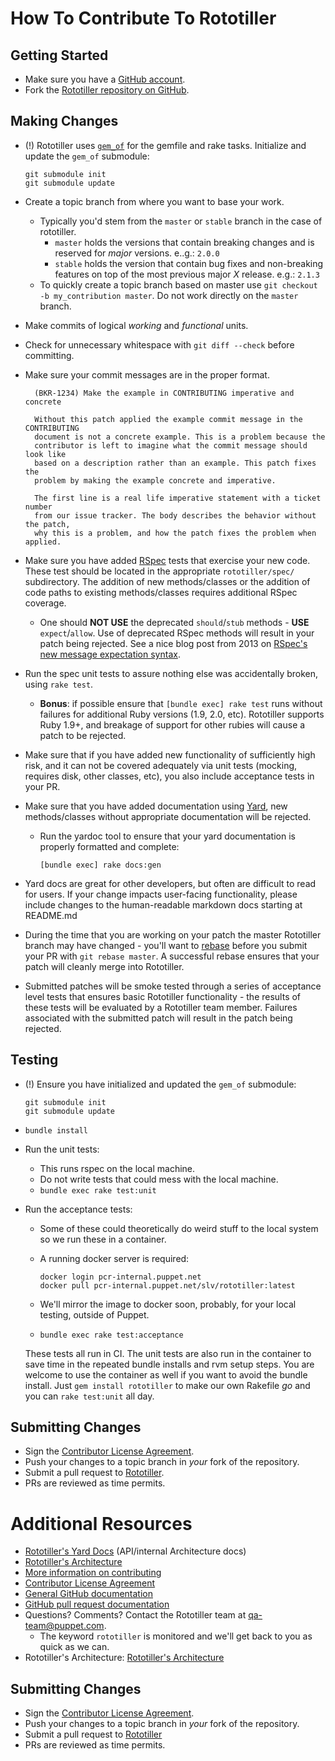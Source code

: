 # How To Contribute To Rototiller

## Getting Started

* Make sure you have a [GitHub account](https://github.com/signup/free).
* Fork the [Rototiller repository on GitHub](https://github.com/puppetlabs/rototiller).

## Making Changes

* (!) Rototiller uses [`gem_of`](https://github.com/puppetlabs/gem_of) for the gemfile and rake tasks.
 Initialize and update the `gem_of` submodule:
    ```
    git submodule init
    git submodule update
    ```

* Create a topic branch from where you want to base your work.
  * Typically you'd stem from the `master` or `stable` branch in the case of rototiller.
    * `master` holds the versions that contain breaking changes and is reserved for _major_ versions. e..g.: `2.0.0`
    * `stable` holds the version that contain bug fixes and non-breaking features on top of the most previous major _X_ release. e.g.: `2.1.3`
  * To quickly create a topic branch based on master use `git checkout -b my_contribution master`. Do not work directly on the `master` branch.
* Make commits of logical _working_ and _functional_ units.
* Check for unnecessary whitespace with `git diff --check` before committing.
* Make sure your commit messages are in the proper format.

        (BKR-1234) Make the example in CONTRIBUTING imperative and concrete

        Without this patch applied the example commit message in the CONTRIBUTING
        document is not a concrete example. This is a problem because the
        contributor is left to imagine what the commit message should look like
        based on a description rather than an example. This patch fixes the
        problem by making the example concrete and imperative.

        The first line is a real life imperative statement with a ticket number
        from our issue tracker. The body describes the behavior without the patch,
        why this is a problem, and how the patch fixes the problem when applied.

* Make sure you have added [RSpec](http://rspec.info/) tests that exercise your new code. These test should be located in the appropriate `rototiller/spec/` subdirectory. The addition of new methods/classes or the addition of code paths to existing methods/classes requires additional RSpec coverage.
  * One should **NOT USE** the deprecated `should`/`stub` methods - **USE** `expect`/`allow`. Use of deprecated RSpec methods will result in your patch being rejected.  See a nice blog post from 2013 on [RSpec's new message expectation syntax](http://teaisaweso.me/blog/2013/05/27/rspecs-new-message-expectation-syntax/).
* Run the spec unit tests to assure nothing else was accidentally broken, using `rake test`.
  * **Bonus**: if possible ensure that `[bundle exec] rake test` runs without failures for additional Ruby versions (1.9, 2.0, etc). Rototiller supports Ruby 1.9+, and breakage of support for other rubies will cause a patch to be rejected.
* Make sure that if you have added new functionality of sufficiently high risk, and it can not be covered adequately via unit tests (mocking, requires disk, other classes, etc), you also include acceptance tests in your PR.
* Make sure that you have added documentation using [Yard](http://yardoc.org/), new methods/classes without appropriate documentation will be rejected.
  * Run the yardoc tool to ensure that your yard documentation is properly formatted and complete:
      ```
      [bundle exec] rake docs:gen
      ```
* Yard docs are great for other developers, but often are difficult to read for users. If your change impacts user-facing functionality, please include changes to the human-readable markdown docs starting at README.md
* During the time that you are working on your patch the master Rototiller branch may have changed - you'll want to [rebase](http://git-scm.com/book/en/Git-Branching-Rebasing) before you submit your PR with `git rebase master`. A successful rebase ensures that your patch will cleanly merge into Rototiller.
* Submitted patches will be smoke tested through a series of acceptance level tests that ensures basic Rototiller functionality - the results of these tests will be evaluated by a Rototiller team member. Failures associated with the submitted patch will result in the patch being rejected.

## Testing

* (!) Ensure you have initialized and updated the `gem_of` submodule:
    ```
    git submodule init
    git submodule update
    ```
* `bundle install`
* Run the unit tests:
  * This runs rspec on the local machine.
  * Do not write tests that could mess with the local machine.
  * `bundle exec rake test:unit`
* Run the acceptance tests:
  * Some of these could theoretically do weird stuff to the local system so we run these in a container.
  * A running docker server is required:
    ```
    docker login pcr-internal.puppet.net
    docker pull pcr-internal.puppet.net/slv/rototiller:latest
    ```

  * We'll  mirror the image to docker soon, probably, for your local testing, outside of Puppet.
  * `bundle exec rake test:acceptance`

  These tests all run in CI. The unit tests are also run in the container to save time in the repeated bundle installs and rvm setup steps. You are welcome to use the container as well if you want to avoid the bundle install. Just `gem install rototiller` to make our own Rakefile _go_ and you can `rake test:unit` all day.

## Submitting Changes

* Sign the [Contributor License Agreement](http://links.puppet.com/cla).
* Push your changes to a topic branch in _your_ fork of the repository.
* Submit a pull request to [Rototiller](https://github.com/puppetlabs/rototiller).
* PRs are reviewed as time permits.

# Additional Resources

* [Rototiller's Yard Docs](http://www.rubydoc.info/github/puppetlabs/rototiller) (API/internal Architecture docs)
* [Rototiller's Architecture](docs/arch_graph.png)
* [More information on contributing](http://links.puppet.com/contribute-to-puppet)
* [Contributor License Agreement](http://links.puppet.com/cla)
* [General GitHub documentation](http://help.github.com/)
* [GitHub pull request documentation](http://help.github.com/send-pull-requests/)
* Questions?  Comments?  Contact the Rototiller team at qa-team@puppet.com.
  * The keyword `rototiller` is monitored and we'll get back to you as quick as we can.
* Rototiller's Architecture: [Rototiller's Architecture](docs/arch_graph.png)

## Submitting Changes

* Sign the [Contributor License Agreement](http://links.puppet.com/cla).
* Push your changes to a topic branch in _your_ fork of the repository.
* Submit a pull request to [Rototiller](https://github.com/puppetlabs/rototiller)
* PRs are reviewed as time permits.
